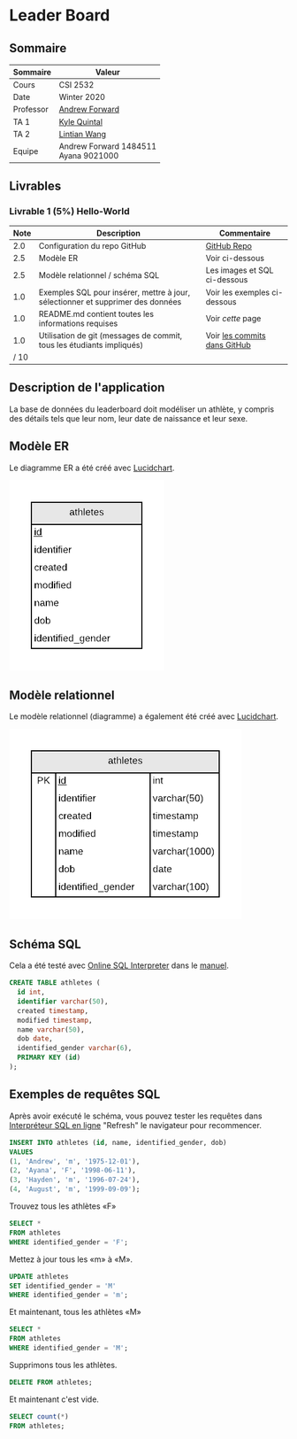 # Leader Board

## Sommaire

| Sommaire | Valeur |
| --- | --- |
| Cours | CSI 2532 |
| Date | Winter 2020 |
| Professor | [Andrew Forward](aforward@uottawa.ca) |
| TA 1 | [Kyle Quintal](kquin039@uottawa.ca) |
| TA 2 | [Lintian Wang](lwang263@uottawa.ca) |
| Equipe | Andrew Forward 1484511<br>Ayana 9021000 |

## Livrables

### Livrable 1 (5%) Hello-World

| Note | Description | Commentaire |
| --- | --- | --- |
| 2.0 | Configuration du repo GitHub | [GitHub Repo](https://github.com/aforward/leaderboard) |
| 2.5 | Modèle ER | Voir ci-dessous |
| 2.5 | Modèle relationnel / schéma SQL | Les images et SQL ci-dessous |
| 1.0 | Exemples SQL pour insérer, mettre à jour, sélectionner et supprimer des données | Voir les exemples ci-dessous|
| 1.0 | README.md contient toutes les informations requises | Voir _cette_ page |
| 1.0 | Utilisation de git (messages de commit, tous les étudiants impliqués) | Voir [les commits dans GitHub](https://github.com/aforward/leaderboard/commits/master) |
| / 10 | |

## Description de l'application

La base de données du leaderboard doit modéliser un athlète, y compris
des détails tels que leur nom, leur date de naissance et leur sexe.

## Modèle ER

Le diagramme ER a été créé avec [Lucidchart](/lucidchart.md).

![Modèle ER](assets/v1/ErModel.png)

## Modèle relationnel

Le modèle relationnel (diagramme) a également été créé avec [Lucidchart](/lucidchart.md).

![Modèle relationnel](assets/v1/RelationalModel.png)

## Schéma SQL

Cela a été testé avec [Online SQL Interpreter](https://www.db-book.com/db7/university-lab-dir/sqljs.html)
dans le [manuel](https://www.db-book.com/db7/index.html).

```sql
CREATE TABLE athletes (
  id int,
  identifier varchar(50),
  created timestamp,
  modified timestamp,
  name varchar(50),
  dob date,
  identified_gender varchar(6),
  PRIMARY KEY (id)
);
```

## Exemples de requêtes SQL

Après avoir exécuté le schéma, vous pouvez tester les requêtes
dans [Interpréteur SQL en ligne](https://www.db-book.com/db7/university-lab-dir/sqljs.html)
"Refresh" le navigateur pour recommencer.

```sql
INSERT INTO athletes (id, name, identified_gender, dob)
VALUES
(1, 'Andrew', 'm', '1975-12-01'),
(2, 'Ayana', 'F', '1998-06-11'),
(3, 'Hayden', 'm', '1996-07-24'),
(4, 'August', 'm', '1999-09-09');
```

Trouvez tous les athlètes «F»

```sql
SELECT *
FROM athletes
WHERE identified_gender = 'F';
```

Mettez à jour tous les «m» à «M».

```sql
UPDATE athletes
SET identified_gender = 'M'
WHERE identified_gender = 'm';
```

Et maintenant, tous les athlètes «M»

```sql
SELECT *
FROM athletes
WHERE identified_gender = 'M';
```

Supprimons tous les athlètes.

```sql
DELETE FROM athletes;
```

Et maintenant c'est vide.

```sql
SELECT count(*)
FROM athletes;
```